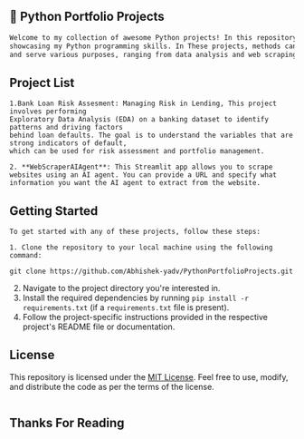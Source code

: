 ## 🐍 Python Portfolio Projects
```markdown
Welcome to my collection of awesome Python projects! In this repository, you'll find some projects
showcasing my Python programming skills. In These projects, methods can also be helpful in different domains
and serve various purposes, ranging from data analysis and web scraping to automation.
```
## Project List
```
1.Bank Loan Risk Assesment: Managing Risk in Lending, This project involves performing
Exploratory Data Analysis (EDA) on a banking dataset to identify patterns and driving factors
behind loan defaults. The goal is to understand the variables that are strong indicators of default,
which can be used for risk assessment and portfolio management.

2. **WebScraperAIAgent**: This Streamlit app allows you to scrape websites using an AI agent. You can provide a URL and specify what information you want the AI agent to extract from the website.
```

## Getting Started
```
To get started with any of these projects, follow these steps:

1. Clone the repository to your local machine using the following command:

git clone https://github.com/Abhishek-yadv/PythonPortfolioProjects.git

```

2. Navigate to the project directory you're interested in.
3. Install the required dependencies by running `pip install -r requirements.txt` (if a `requirements.txt` file is present).
4. Follow the project-specific instructions provided in the respective project's README file or documentation.

## License
This repository is licensed under the [MIT License](LICENSE). Feel free to use, modify,
and distribute the code as per the terms of the license.
```

```
## Thanks For Reading
